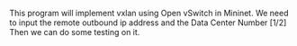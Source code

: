 This program will implement vxlan using Open vSwitch in Mininet.
We need to input the remote outbound ip address and the Data Center Number [1/2]
Then we can do some testing on it.
